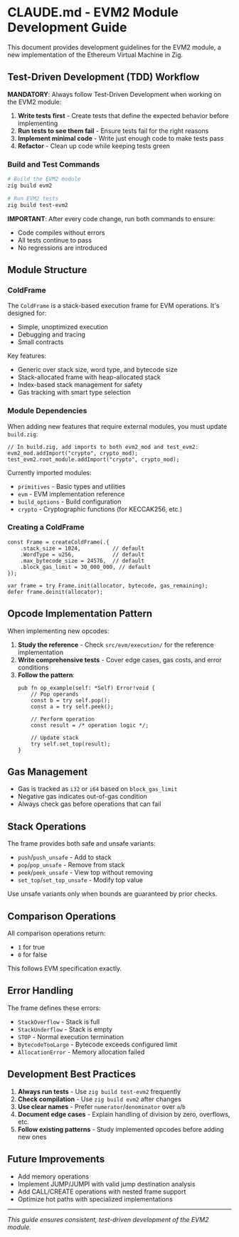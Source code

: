 # CLAUDE.md - EVM2 Module Development Guide

This document provides development guidelines for the EVM2 module, a new implementation of the Ethereum Virtual Machine in Zig.

## Test-Driven Development (TDD) Workflow

**MANDATORY**: Always follow Test-Driven Development when working on the EVM2 module:

1. **Write tests first** - Create tests that define the expected behavior before implementing
2. **Run tests to see them fail** - Ensure tests fail for the right reasons
3. **Implement minimal code** - Write just enough code to make tests pass
4. **Refactor** - Clean up code while keeping tests green

### Build and Test Commands

```bash
# Build the EVM2 module
zig build evm2

# Run EVM2 tests
zig build test-evm2
```

**IMPORTANT**: After every code change, run both commands to ensure:
- Code compiles without errors
- All tests continue to pass
- No regressions are introduced

## Module Structure

### ColdFrame
The `ColdFrame` is a stack-based execution frame for EVM operations. It's designed for:
- Simple, unoptimized execution
- Debugging and tracing
- Small contracts

Key features:
- Generic over stack size, word type, and bytecode size
- Stack-allocated frame with heap-allocated stack
- Index-based stack management for safety
- Gas tracking with smart type selection

### Module Dependencies

When adding new features that require external modules, you must update `build.zig`:

```zig
// In build.zig, add imports to both evm2_mod and test_evm2:
evm2_mod.addImport("crypto", crypto_mod);
test_evm2.root_module.addImport("crypto", crypto_mod);
```

Currently imported modules:
- `primitives` - Basic types and utilities
- `evm` - EVM implementation reference
- `build_options` - Build configuration
- `crypto` - Cryptographic functions (for KECCAK256, etc.)

### Creating a ColdFrame

```zig
const Frame = createColdFrame(.{
    .stack_size = 1024,          // default
    .WordType = u256,            // default
    .max_bytecode_size = 24576,  // default
    .block_gas_limit = 30_000_000, // default
});

var frame = try Frame.init(allocator, bytecode, gas_remaining);
defer frame.deinit(allocator);
```

## Opcode Implementation Pattern

When implementing new opcodes:

1. **Study the reference** - Check `src/evm/execution/` for the reference implementation
2. **Write comprehensive tests** - Cover edge cases, gas costs, and error conditions
3. **Follow the pattern**:
   ```zig
   pub fn op_example(self: *Self) Error!void {
       // Pop operands
       const b = try self.pop();
       const a = try self.peek();
       
       // Perform operation
       const result = /* operation logic */;
       
       // Update stack
       try self.set_top(result);
   }
   ```

## Gas Management

- Gas is tracked as `i32` or `i64` based on `block_gas_limit`
- Negative gas indicates out-of-gas condition
- Always check gas before operations that can fail

## Stack Operations

The frame provides both safe and unsafe variants:
- `push`/`push_unsafe` - Add to stack
- `pop`/`pop_unsafe` - Remove from stack
- `peek`/`peek_unsafe` - View top without removing
- `set_top`/`set_top_unsafe` - Modify top value

Use unsafe variants only when bounds are guaranteed by prior checks.

## Comparison Operations

All comparison operations return:
- `1` for true
- `0` for false

This follows EVM specification exactly.

## Error Handling

The frame defines these errors:
- `StackOverflow` - Stack is full
- `StackUnderflow` - Stack is empty
- `STOP` - Normal execution termination
- `BytecodeTooLarge` - Bytecode exceeds configured limit
- `AllocationError` - Memory allocation failed

## Development Best Practices

1. **Always run tests** - Use `zig build test-evm2` frequently
2. **Check compilation** - Use `zig build evm2` after changes
3. **Use clear names** - Prefer `numerator`/`denominator` over `a`/`b`
4. **Document edge cases** - Explain handling of division by zero, overflows, etc.
5. **Follow existing patterns** - Study implemented opcodes before adding new ones

## Future Improvements

- Add memory operations
- Implement JUMP/JUMPI with valid jump destination analysis
- Add CALL/CREATE operations with nested frame support
- Optimize hot paths with specialized implementations

---

*This guide ensures consistent, test-driven development of the EVM2 module.*